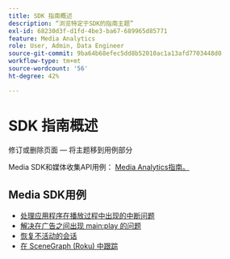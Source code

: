 ```yaml
---
title: SDK 指南概述
description: “浏览特定于SDK的指南主题”
exl-id: 68230d3f-d1fd-4be3-ba67-689965d85771
feature: Media Analytics
role: User, Admin, Data Engineer
source-git-commit: 9ba64b68efec5dd8b52010ac1a13afd7703448d0
workflow-type: tm+mt
source-wordcount: '56'
ht-degree: 42%

---
```


# SDK 指南概述


修订或删除页面 — 将主题移到用例部分

Media SDK和媒体收集API用例： [Media Analytics指南。](/help/use-cases/media-analytics-cookbook/media-analytics-cookbook.md)

## Media SDK用例



* [处理应用程序在播放过程中出现的中断问题](/help/use-cases/cookbook/app-interrupts.md)
* [解决在广告之间出现 main:play 的问题](/help/use-cases/cookbook/fix-ad-play-ad.md)
* [恢复不活动的会话](/help/use-cases/cookbook/resuming-inactive.md)
* [在 SceneGraph (Roku) 中跟踪](/help/use-cases/cookbook/sdk-track-scenegraph.md)

